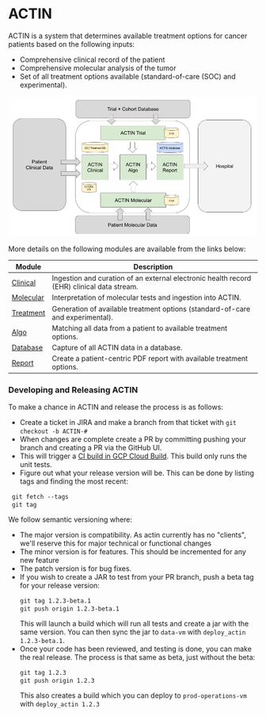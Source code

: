 # ACTIN

ACTIN is a system that determines available treatment options for cancer patients based on the following inputs:
 - Comprehensive clinical record of the patient
 - Comprehensive molecular analysis of the tumor
 - Set of all treatment options available (standard-of-care (SOC) and experimental).

![ACTIN System](system/src/main/resources/actin_system.png)
 
More details on the following modules are available from the links below:

| Module                 | Description                                                                                |
|------------------------|--------------------------------------------------------------------------------------------|
| [Clinical](clinical)   | Ingestion and curation of an external electronic health record (EHR) clinical data stream. |
| [Molecular](molecular) | Interpretation of molecular tests and ingestion into ACTIN.                                |
| [Treatment](treatment) | Generation of available treatment options (standard-of-care and experimental).             |
| [Algo](algo)           | Matching all data from a patient to available treatment options.                           |
| [Database](database)   | Capture of all ACTIN data in a database.                                                   |
| [Report](report)       | Create a patient-centric PDF report with available treatment options.                      |

### Developing and Releasing ACTIN

To make a chance in ACTIN and release the process is as follows:
 - Create a ticket in JIRA and make a branch from that ticket with `git checkout -b ACTIN-#`
 - When changes are complete create a PR by committing pushing your branch and creating a PR via the GitHub UI.
 - This will trigger a [CI build in GCP Cloud Build](https://console.cloud.google.com/cloud-build/builds;region=europe-west4?project=actin-build). This build only runs the unit tests.
 - Figure out what your release version will be. This can be done by listing tags and finding the most recent:
  ```shell
   git fetch --tags
   git tag
  ```
   We follow semantic versioning where:
   - The major version is compatibility. As actin currently has no "clients", we'll reserve this for major technical or functional changes
   - The minor version is for features. This should be incremented for any new feature
   - The patch version is for bug fixes. 
 - If you wish to create a JAR to test from your PR branch, push a beta tag for your release version:
    ```shell
   git tag 1.2.3-beta.1
   git push origin 1.2.3-beta.1
    ```
   This will launch a build which will run all tests and create a jar with the same version. You can then sync the jar to `data-vm` with `deploy_actin 1.2.3-beta.1`.
 - Once your code has been reviewed, and testing is done, you can make the real release. The process is that same as beta, just without the beta:
    ```shell
    git tag 1.2.3
    git push origin 1.2.3
    ```
   This also creates a build which you can deploy to `prod-operations-vm` with `deploy_actin 1.2.3`
  
